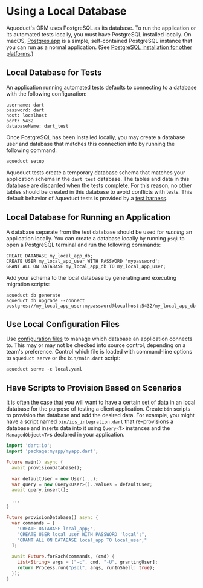 # Using a Local Database

Aqueduct's ORM uses PostgreSQL as its database. To run the application or its automated tests locally, you must have PostgreSQL installed locally. On macOS, [Postgres.app](https://postgresapp.com) is a simple, self-contained PostgreSQL instance that you can run as a normal application. (See [PostgreSQL installation for other platforms](https://www.postgresql.org/download/).)

## Local Database for Tests

An application running automated tests defaults to connecting to a database with the following configuration:

```
username: dart
password: dart
host: localhost
port: 5432
databaseName: dart_test
```

Once PostgreSQL has been installed locally, you may create a database user and database that matches this connection info by running the following command:

```
aqueduct setup
```

Aqueduct tests create a temporary database schema that matches your application schema in the `dart_test` database. The tables and data in this database are discarded when the tests complete. For this reason, no other tables should be created in this database to avoid conflicts with tests. This default behavior of Aqueduct tests is provided by a [test harness](tests.md).

## Local Database for Running an Application

A database separate from the test database should be used for *running* an application locally. You can create a database locally by running `psql` to open a PostgreSQL terminal and run the following commands:

```
CREATE DATABASE my_local_app_db;
CREATE USER my_local_app_user WITH PASSWORD 'mypassword';
GRANT ALL ON DATABASE my_local_app_db TO my_local_app_user;
```

Add your schema to the local database by generating and executing migration scripts:

```
aqueduct db generate
aqueduct db upgrade --connect postgres://my_local_app_user:mypassword@localhost:5432/my_local_app_db
```

## Use Local Configuration Files

Use [configuration files](../http/configure.md) to manage which database an application connects to. This may or may not be checked into source control, depending on a team's preference. Control which file is loaded with command-line options to `aqueduct serve` or the `bin/main.dart` script:

```
aqueduct serve -c local.yaml
```

## Have Scripts to Provision Based on Scenarios

It is often the case that you will want to have a certain set of data in an local database for the purpose of testing a client application. Create `bin` scripts to provision the database and add the desired data. For example, you might have a script named `bin/ios_integration.dart` that re-provisions a database and inserts data into it using `Query<T>` instances and the `ManagedObject<T>`s declared in your application.

```dart
import 'dart:io';
import 'package:myapp/myapp.dart';

Future main() async {
  await provisionDatabase();

  var defaultUser = new User(...);
  var query = new Query<User>()..values = defaultUser;
  await query.insert();

  ...
}

Future provisionDatabase() async {
  var commands = [
    "CREATE DATABASE local_app;",
    "CREATE USER local_user WITH PASSWORD 'local';",
    "GRANT ALL ON DATABASE local_app TO local_user;"
  ];

  await Future.forEach(commands, (cmd) {
    List<String> args = ["-c", cmd, "-U", grantingUser];
    return Process.run("psql", args, runInShell: true);
  });
}
```
